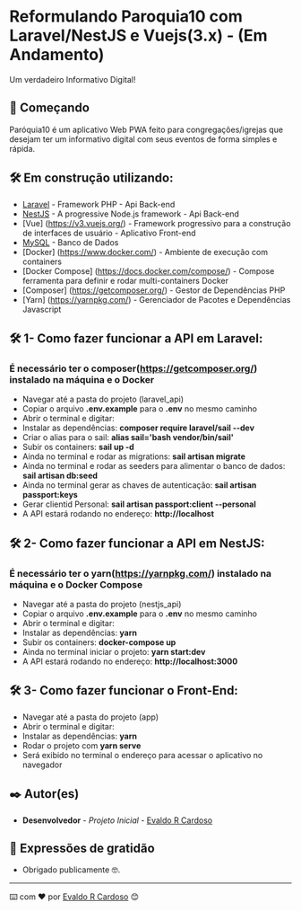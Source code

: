 # Reformulando Paroquia10 com Laravel/NestJS e Vuejs(3.x) - (Em Andamento)

Um verdadeiro Informativo Digital!

## 🚀 Começando

Paróquia10 é um aplicativo Web PWA feito para congregações/igrejas que desejam ter um informativo digital com seus eventos de forma simples e rápida.

## 🛠️ Em construção utilizando:

* [Laravel](https://laravel.com/) - Framework PHP - Api Back-end
* [NestJS](https://nestjs.com/) - A progressive Node.js framework - Api Back-end
* [Vue] (https://v3.vuejs.org/) - Framework progressivo para a construção de interfaces de usuário - Aplicativo Front-end
* [MySQL](https://www.mysql.com/) - Banco de Dados
* [Docker] (https://www.docker.com/) - Ambiente de execução com containers
* [Docker Compose] (https://docs.docker.com/compose/) - Compose ferramenta para definir e rodar multi-containers Docker
* [Composer] (https://getcomposer.org/) - Gestor de Dependências PHP
* [Yarn] (https://yarnpkg.com/) - Gerenciador de Pacotes e Dependências Javascript

## 🛠️ 1- Como fazer funcionar a API em Laravel:
###  É necessário ter o composer(https://getcomposer.org/) instalado na máquina e o Docker
 * Navegar até a pasta do projeto (laravel_api)
 * Copiar o arquivo **.env.example** para o **.env** no mesmo caminho   
 * Abrir o terminal e digitar:
 * Instalar as dependências: **composer require laravel/sail --dev**
 * Criar o alias para o sail: **alias sail='bash vendor/bin/sail'**
 * Subir os containers: **sail up -d**
 * Ainda no terminal e rodar as migrations: **sail artisan migrate**
 * Ainda no terminal e rodar as seeders para alimentar o banco de dados: **sail artisan db:seed**
 * Ainda no terminal gerar as chaves de autenticação: **sail artisan passport:keys**
 * Gerar clientid Personal: **sail artisan passport:client --personal**
 * A API estará rodando no endereço: **http://localhost**

## 🛠️ 2- Como fazer funcionar a API em NestJS:
###  É necessário ter o yarn(https://yarnpkg.com/) instalado na máquina e o Docker Compose
 * Navegar até a pasta do projeto (nestjs_api)
 * Copiar o arquivo **.env.example** para o **.env** no mesmo caminho   
 * Abrir o terminal e digitar:
 * Instalar as dependências: **yarn**
 * Subir os containers: **docker-compose up**
 * Ainda no terminal iniciar o projeto: **yarn start:dev**
 * A API estará rodando no endereço: **http://localhost:3000**


## 🛠️ 3- Como fazer funcionar o Front-End:
* Navegar até a pasta do projeto (app)
* Abrir o terminal e digitar:
* Instalar as dependências: **yarn**
* Rodar o projeto com **yarn serve**
* Será exibido no terminal o endereço para acessar o aplicativo no navegador

## ✒️ Autor(es)

* **Desenvolvedor** - *Projeto Inicial* - [Evaldo R Cardoso](https://github.com/evaldorcardoso)

## 🎁 Expressões de gratidão

* Obrigado publicamente 🤓.

---
⌨️ com ❤️ por [Evaldo R Cardoso](https://github.com/evaldorcardoso) 😊




